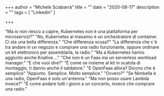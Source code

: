 +++
author = "Michele Sciabarrà"
title = ""
date = "2020-08-17"
description = ""
tags = [ "Linkedin" ]

+++

"Ma io non riesco a capire, Kubernetes non è una piattaforma per microservizi?"
"No, Kubernetes al massimo è un orchestratore di container. Ci sta una bella differenza."
"Che differenza scusa?"
"La differenza che c`è tra andare in un negozio e comprare una radio funzionante, oppure ordinare un kit elettronico per assemblarla, la radio."
"Ma a Kubernetes hanno aggiunto anche Knative...."
"Che non é un Faas ma un serverless workload manager."
"E che vuol dire?"
"È come se insieme al kit in scatola di montaggio, ti danno anche il saldatore."
"E OpenFaas allora? Dicono che è semplice"
"Appunto. Semplice. Molto semplice."
"Ovvero?"
"Se Nimbella è una radio, OpenFaas è solo un'antenna."
"Ma non posso usare Lambda invece?"
"È come andare tutti i giorni a un concerto, invece che comprare una radio."
<!--stackedit_data:
eyJoaXN0b3J5IjpbLTEzNTI0MDMzOTFdfQ==
-->